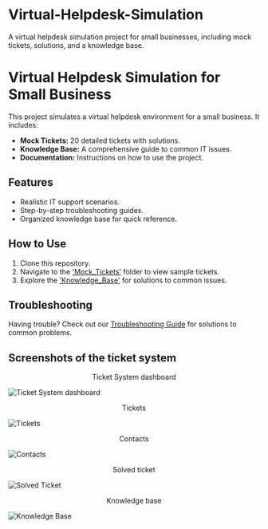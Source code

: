 # Virtual-Helpdesk-Simulation
A virtual helpdesk simulation project for small businesses, including mock tickets, solutions, and a knowledge base.


# Virtual Helpdesk Simulation for Small Business

This project simulates a virtual helpdesk environment for a small business. It includes:
- **Mock Tickets:** 20 detailed tickets with solutions.
- **Knowledge Base:** A comprehensive guide to common IT issues.
- **Documentation:** Instructions on how to use the project.

## Features
- Realistic IT support scenarios.
- Step-by-step troubleshooting guides.
- Organized knowledge base for quick reference.

## How to Use
1. Clone this repository.
2. Navigate to the ['Mock_Tickets'](https://github.com/SilentMuchaz/Virtual-Helpdesk-Simulation/blob/main/Mock_Tickets) folder to view sample tickets.
3. Explore the ['Knowledge_Base'](https://github.com/SilentMuchaz/Virtual-Helpdesk-Simulation/blob/main/knowledge_Base) for solutions to common issues.


## Troubleshooting
Having trouble? Check out our [Troubleshooting Guide](path/to/your/table.md) for solutions to common problems.

## Screenshots of the ticket system

<div align="center">
Ticket System dashboard
</div>

![Ticket System dashboard](https://imgur.com/ZcA1AUs.png)

<div align="center">
Tickets
</div>

![Tickets](https://imgur.com/KHSCxhb.png)

<div align="center">
Contacts
</div>

![Contacts](https://imgur.com/Rg0iQkN.png)

<div align="center">
Solved ticket
</div>

![Solved Ticket](https://imgur.com/VVMGh7N.png)

<div align="center">
Knowledge base
</div>

![Knowledge Base](https://imgur.com/y3sqcrM.png)



